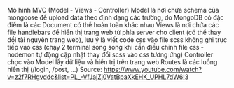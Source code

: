 Mô hình MVC (Model - Views - Controller)
Model là nơi chứa schema của mongoose để upload data theo định dạng các trường, do MongoDB có đặc điểm là các Document có thể hoàn toàn khác nhau
Views là nơi chứa các file handlebars để hiển thị trang web từ phía server cho client (có thể thay đổi tài nguyên trang web), lưu ý là viết code css vào file scss
không ghi trực tiếp vào css (chạy 2 terminal song song khi cần điều chỉnh file css - nodemon tự động cập nhật thay đổi scss vào css tương ứng)
Controller chọc vào Model lấy dữ liệu và hiển trị trên trang web
Routes là các luồng hiển thị (/login, /post, ...)
Source: https://www.youtube.com/watch?v=z2f7RHgvddc&list=PL_-VfJajZj0VatBpaXkEHK_UPHL7dW6I3
